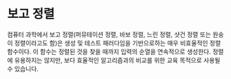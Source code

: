 # 보고 정렬

컴퓨터 과학에서 보고 정렬(퍼뮤테이션 정렬, 바보 정렬, 느린 정렬, 샷건 정렬 또는 원숭이 정렬이라고도 함)은 생성 및 테스트 패러다임을 기반으로하는 매우 비효율적인 정렬 함수이다. 이 함수는 정렬된 것을 찾을 때까지 입력의 순열을 연속적으로 생성한다. 정렬에 유용하지는 않지만, 보다 효율적인 알고리즘과의 비교를 위한 교육 목적으로 사용될 수 있습니다.

